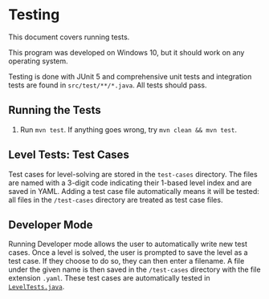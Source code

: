 # Testing

This document covers running tests.

This program was developed on Windows 10, but it should work on any operating system.

Testing is done with JUnit 5 and comprehensive unit tests and integration tests are found in `src/test/**/*.java`. All tests should pass.

## Running the Tests

1. Run `mvn test`. If anything goes wrong, try `mvn clean && mvn test`.

## Level Tests: Test Cases

Test cases for level-solving are stored in the `test-cases` directory. The files are named with a 3-digit code indicating their 1-based level index and are saved in YAML. Adding a test case file automatically means it will be tested: all files in the `/test-cases` directory are treated as test case files.

## Developer Mode

Running Developer mode allows the user to automatically write new test cases. Once a level is solved, the user is prompted to save the level as a test case. If they choose to do so, they can then enter a filename. A file under the given name is then saved in the `/test-cases` directory with the file extension `.yaml`. These test cases are automatically tested in [`LevelTests.java`](/src/test/java/com/mathwithmark/calculatorgamesolver/calculatorgame/LevelTests.java).
